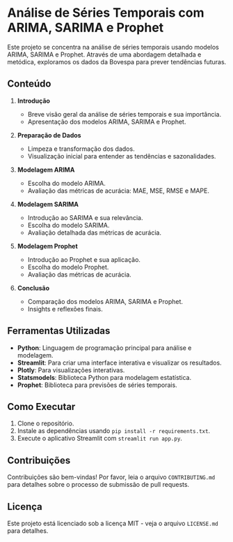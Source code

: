 # Análise de Séries Temporais com ARIMA, SARIMA e Prophet

Este projeto se concentra na análise de séries temporais usando modelos ARIMA, SARIMA e Prophet. Através de uma abordagem detalhada e metódica, exploramos os dados da Bovespa para prever tendências futuras.

## Conteúdo

1. **Introdução**
    - Breve visão geral da análise de séries temporais e sua importância.
    - Apresentação dos modelos ARIMA, SARIMA e Prophet.

2. **Preparação de Dados**
    - Limpeza e transformação dos dados.
    - Visualização inicial para entender as tendências e sazonalidades.

3. **Modelagem ARIMA**
    - Escolha do modelo ARIMA.
    - Avaliação das métricas de acurácia: MAE, MSE, RMSE e MAPE.

4. **Modelagem SARIMA**
    - Introdução ao SARIMA e sua relevância.
    - Escolha do modelo SARIMA.
    - Avaliação detalhada das métricas de acurácia.

5. **Modelagem Prophet**
    - Introdução ao Prophet e sua aplicação.
    - Escolha do modelo Prophet.
    - Avaliação das métricas de acurácia.

6. **Conclusão**
    - Comparação dos modelos ARIMA, SARIMA e Prophet.
    - Insights e reflexões finais.

## Ferramentas Utilizadas

- **Python**: Linguagem de programação principal para análise e modelagem.
- **Streamlit**: Para criar uma interface interativa e visualizar os resultados.
- **Plotly**: Para visualizações interativas.
- **Statsmodels**: Biblioteca Python para modelagem estatística.
- **Prophet**: Biblioteca para previsões de séries temporais.

## Como Executar

1. Clone o repositório.
2. Instale as dependências usando `pip install -r requirements.txt`.
3. Execute o aplicativo Streamlit com `streamlit run app.py`.

## Contribuições

Contribuições são bem-vindas! Por favor, leia o arquivo `CONTRIBUTING.md` para detalhes sobre o processo de submissão de pull requests.

## Licença

Este projeto está licenciado sob a licença MIT - veja o arquivo `LICENSE.md` para detalhes.
